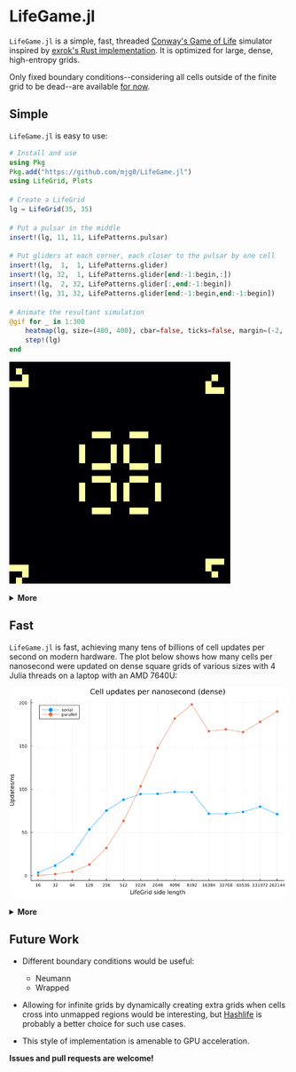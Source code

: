 # LifeGame.jl

`LifeGame.jl` is a simple, fast, threaded [Conway's Game of Life](https://en.wikipedia.org/wiki/Conway%27s_Game_of_Life) simulator inspired by [exrok's Rust implementation](https://github.com/exrok/game_of_life). It is optimized for large, dense, high-entropy grids.

Only fixed boundary conditions--considering all cells outside of the finite grid to be dead--are available [for now](#future-work).

## Simple

`LifeGame.jl` is easy to use:

```julia
# Install and use
using Pkg
Pkg.add("https://github.com/mjg0/LifeGame.jl")
using LifeGrid, Plots

# Create a LifeGrid
lg = LifeGrid(35, 35)

# Put a pulsar in the middle
insert!(lg, 11, 11, LifePatterns.pulsar)

# Put gliders at each corner, each closer to the pulsar by one cell
insert!(lg,  1,  1, LifePatterns.glider)
insert!(lg, 32,  1, LifePatterns.glider[end:-1:begin,:])
insert!(lg,  2, 32, LifePatterns.glider[:,end:-1:begin])
insert!(lg, 31, 32, LifePatterns.glider[end:-1:begin,end:-1:begin])

# Animate the resultant simulation
@gif for _ in 1:300
    heatmap(lg, size=(400, 400), cbar=false, ticks=false, margin=(-2, :mm))
    step!(lg)
end
```

![Life Animation](img/life-animation.gif)

**<details><summary>More</summary>**

You only really need to know 2 methods to use `LifeGame.jl`:

- The constructor:
  - `LifeGame(m, n)`: create an `m×n` grid devoid of life.
  - `LifeGame(grid)`: create a grid from `grid`, where non-zero or true cells are alive.
- `step!(lifegrid)`: update `lifegrid` once.

`LifeGrid`s are `AbstractArray`s, so you can index one you would expect:

```julia
mygrid = LifeGrid([0 1 1 0
                   1 0 0 1
                   0 1 1 0])
mygrid[1, 1] # false
mygrid[1, 2] # true
mygrid[1, 3] = false # OK
mygrid[1, 4] = 1 # also OK
```

If you plan on adding many of the same pattern into a `LifeGrid`, it is most efficient to create a `LifePattern` once then `insert!` it multiple times:

```julia
mygrid = LifeGrid(1000, 2000)
mypattern = LifePattern([1 0 1 0 1 1 1
                         1 1 1 0 0 1 0
                         1 0 1 0 1 1 1])
for _ in 1:100
    I = CartesianIndex((rand(100:900), rand(100:1900)))
    insert!(mygrid, I, mypattern)
end
```

Some commonly used patterns are provided in the `LifePatterns` module.

</details>



## Fast

`LifeGame.jl` is fast, achieving many tens of billions of cell updates per second on modern hardware. The plot below shows how many cells per nanosecond were updated on dense square grids of various sizes with 4 Julia threads on a laptop with an AMD 7640U:

![Benchmark results, dense](img/benchmark-results-dense.png)

**<details><summary>More</summary>**

Sparse grids (where about 90% `62×128`-cell "chunks" of the grid are devoid of life) can be updated even faster:

![Benchmark results, sparse](img/benchmark-results-sparse.png)

Such performance is attained by packing 62 cells into 64-bit operands and updating them simultaneously using bitwise operations; see the extended help for `LifeGrid`, `LifeGame.updatedcluster`, and `LifeGame.stepraw!` for algorithm details.

The plots above were generated thus:

```julia
using LifeGame, BenchmarkTools, DataFrames, Plots

# DataFrame to hold benchmarking data
benchmarkdata = DataFrame(density=Symbol[], parallel=Bool[], sidelength=Int[],
                          meantime=Float64[])

# Test both serial and parallel speeds
for parallel in (false, true)
    # Warm up the CPU
    time1 = time()
    while time()-time1 < 60 # Give it a minute to warm up
        step!(LifeGrid(rand(Bool, 1000, 1000)), parallel=parallel)
    end

    # Run both sparse and dense benchmarks for many sizes
    for sidelen in 2 .^(4:18)
        # Force parallelism even when the default is to avoid it at small sizes
        chunklen = parallel ? min(128, cld(sidelen, Threads.nthreads())) : 128

        # Construct and sparsely fill the grid
        lg = LifeGrid(sidelen, sidelen)
        for i in 1:128*62*10:length(lg) # this will leave about 90% of chunks untouched
            lg[i:i+2] .= true # insert a blinker
        end

        # Get sparse results
        sparse_results = @benchmark step!($lg, parallel=$parallel, chunklength=$chunklen)
        push!(benchmarkdata, (:sparse, parallel, sidelen, mean(sparse_results.times)))

        # Densify the grid a bit; most chunks will now have several living cells
        i = rand(1:chunklen)
        while i < length(lg)-2
            lg[i:i+2] .= true # insert a blinker
            i += chunklen÷2 + rand(1:chunklen)
        end

        # Get dense results
        dense_results = @benchmark step!($lg, parallel=$parallel, chunklength=$chunklen)
        push!(benchmarkdata, (:dense, parallel, sidelen, mean(dense_results.times)))
    end
end

# Determine operations per nanosecond for each permutation
lengths = subset(benchmarkdata, :density=>d->d.==:dense, :parallel=>p->p.==true).sidelength
dense_serial_ops, sparse_serial_ops, dense_parallel_ops, sparse_parallel_ops = (
    lengths.^2 ./ subset(benchmarkdata, :density=>d->d.==density,
                                        :parallel=>p->p.==parallel).meantime
    for (density, parallel) in ((:dense,  false),
                                (:sparse, false),
                                (:dense,  true ),
                                (:sparse, true ))
)

# Plot timing data
for (density, serial_ops, parallel_ops) in (("dense", dense_serial_ops, dense_parallel_ops),
                                            ("sparse", sparse_serial_ops, sparse_parallel_ops))
    plot( lengths, serial_ops, title="Cell updates per nanosecond ($density)",
          label="serial", xlabel="LifeGrid side length", ylabel="Updates/ns",
          legend_position=:topleft, marker=:circle, markerstrokewidth=0,
          xscale=:log10, xticks=(lengths, lengths), size=(800, 600))
    plot!(lengths, parallel_ops, label="parallel", marker=:circle, markerstrokewidth=0)
    png("benchmark-results-$density.png")
end
```

</details>



## Future Work

- Different boundary conditions would be useful:
  - Neumann
  - Wrapped

- Allowing for infinite grids by dynamically creating extra grids when cells cross into unmapped regions would be interesting, but [Hashlife](https://en.wikipedia.org/wiki/Hashlife) is probably a better choice for such use cases.

- This style of implementation is amenable to GPU acceleration.

**Issues and pull requests are welcome!**